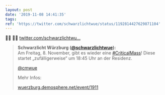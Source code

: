```yaml
---
layout: post
date: '2019-11-08 14:41:35'
tags: 
ref: 'https://twitter.com/schwarzlichtwue/status/1192814427629871104'
---
```

🚴‍♀️ 🚴‍♂️ [twitter.com/schwarzlichtwu…](https://twitter.com/schwarzlichtwue/status/1190610256927309826)
> <b>Schwarzlicht Würzburg ([@schwarzlichtwue](https://twitter.com/schwarzlichtwue)):</b>  
>Am Freitag, 8. November, gibt es wieder eine [#CriticalMass](/t/criticalmass)! Diese startet „zufälligerweise“ um 18:45 Uhr an der Residenz.  
>  
>  
>  
>[@cmwue](https://twitter.com/cmwue)  
>  
>  
>  
>Mehr Infos:  
>  
>[wuerzburg.demosphere.net/event/1911](https://wuerzburg.demosphere.net/event/1911)  

